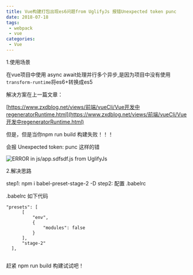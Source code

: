```yaml
---
title: Vue构建打包出现es6问题from UglifyJs 报错Unexpected token punc
date: 2018-07-18
tags: 
 - webpack
 - vue
categories:
 - Vue
---
```



1.使用场景

在vue项目中使用 async await处理并行多个异步,是因为项目中没有使用`transform-runtime`将es6+转换成es5

解决方案在上一篇文章：

[https://www.zxdblog.net/views/前端/vueCli/Vue开发中regeneratorRuntime.html](https://www.zxdblog.net/views/前端/vueCli/Vue开发中regeneratorRuntime.html)



但是，但是当你npm run build 构建失败！！！ 

会报 Unexpected token: punc 这样的错 

![ERROR in js/app.sdfsdf.js  from UglifyJs](https://img-blog.csdnimg.cn/20190718172851197.png?x-oss-process=image/watermark,type_ZmFuZ3poZW5naGVpdGk,shadow_10,text_aHR0cHM6Ly9ibG9nLmNzZG4ubmV0L0dhc19zdGF0aW9u,size_16,color_FFFFFF,t_70)![点击并拖拽以移动](data:image/gif;base64,R0lGODlhAQABAPABAP///wAAACH5BAEKAAAALAAAAAABAAEAAAICRAEAOw==)


2.解决思路

step1: npm i babel-preset-stage-2 -D
step2: 配置 .babelrc 

.babelrc 如下代码

```
"presets": [
      [
          "env",
          {
              "modules": false
          }
      ],
      "stage-2"
  ],
```

![点击并拖拽以移动](data:image/gif;base64,R0lGODlhAQABAPABAP///wAAACH5BAEKAAAALAAAAAABAAEAAAICRAEAOw==)

赶紧 npm run build 构建试试吧！
